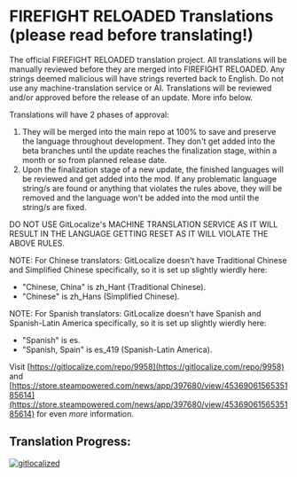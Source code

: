 # FIREFIGHT RELOADED Translations (please read before translating!)
The official FIREFIGHT RELOADED translation project. All translations will be manually reviewed before they are merged into FIREFIGHT RELOADED. Any strings deemed malicious will have strings reverted back to English. Do not use any machine-translation service or AI. Translations will be reviewed and/or approved before the release of an update. More info below.

Translations will have 2 phases of approval:
1. They will be merged into the main repo at 100% to save and preserve the language throughout development. They don't get added into the beta branches until the update reaches the finalization stage, within a month or so from planned release date. 
2. Upon the finalization stage of a new update, the finished languages will be reviewed and get added into the mod. If any problematic language string/s are found or anything that violates the rules above, they will be removed and the language won't be added into the mod until the string/s are fixed.

DO NOT USE GitLocalize's MACHINE TRANSLATION SERVICE AS IT WILL RESULT IN THE LANGUAGE GETTING RESET AS IT WILL VIOLATE THE ABOVE RULES.

NOTE: For Chinese translators: GitLocalize doesn't have Traditional Chinese and Simplified Chinese specifically, so it is set up slightly wierdly here: 
 
- "Chinese, China" is zh_Hant (Traditional Chinese).
- "Chinese" is zh_Hans (Simplified Chinese).

NOTE: For Spanish translators: GitLocalize doesn't have Spanish and Spanish-Latin America specifically, so it is set up slightly wierdly here: 
 
- "Spanish" is es.
- "Spanish, Spain" is es_419 (Spanish-Latin America).
 
Visit [https://gitlocalize.com/repo/9958](https://gitlocalize.com/repo/9958) and [https://store.steampowered.com/news/app/397680/view/4536906156535185614](https://store.steampowered.com/news/app/397680/view/4536906156535185614) for even *more* information.
 
## Translation Progress:
[![gitlocalized ](https://gitlocalize.com/repo/9958/whole_project/badge.svg)](https://gitlocalize.com/repo/9958?utm_source=badge)
